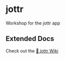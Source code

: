 # jottr
Workshop for the jottr app

## Extended Docs

Check out the [📖 jottr Wiki](https://github.com/jottr-app/jottr/wiki)

